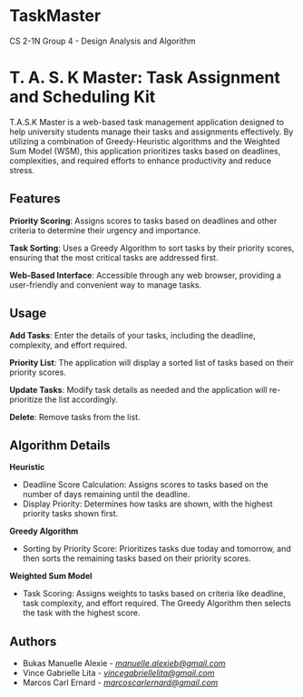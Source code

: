 # TaskMaster
CS 2-1N Group 4 - Design Analysis and Algorithm

# T. A. S. K Master: Task Assignment and Scheduling Kit

T.A.S.K Master is a web-based task management application designed to help university students manage their tasks and assignments effectively. By utilizing a combination of Greedy-Heuristic algorithms and the Weighted Sum Model (WSM), this application prioritizes tasks based on deadlines, complexities, and required efforts to enhance productivity and reduce stress.

## Features
**Priority Scoring**: Assigns scores to tasks based on deadlines and other criteria to determine their urgency and importance.

**Task Sorting**: Uses a Greedy Algorithm to sort tasks by their priority scores, ensuring that the most critical tasks are addressed first.

**Web-Based Interface**: Accessible through any web browser, providing a user-friendly and convenient way to manage tasks.

## Usage
**Add Tasks**: Enter the details of your tasks, including the deadline, complexity, and effort required.

**Priority List**: The application will display a sorted list of tasks based on their priority scores.

**Update Tasks**: Modify task details as needed and the application will re-prioritize the list accordingly.

**Delete**: Remove tasks from the list.

## Algorithm Details
**Heuristic**
- Deadline Score Calculation: Assigns scores to tasks based on the number of days remaining until the deadline.
- Display Priority: Determines how tasks are shown, with the highest priority tasks shown first.

**Greedy Algorithm**
- Sorting by Priority Score: Prioritizes tasks due today and tomorrow, and then sorts the remaining tasks based on their priority scores.

**Weighted Sum Model**
- Task Scoring: Assigns weights to tasks based on criteria like deadline, task complexity, and effort required. The Greedy Algorithm then selects the task with the highest score.

## Authors
- Bukas Manuelle Alexie - *manuelle.alexieb@gmail.com*
- Vince Gabrielle Lita - *vincegabriellelita@gmail.com*
- Marcos Carl Ernard - *marcoscarlernard@gmail.com*
